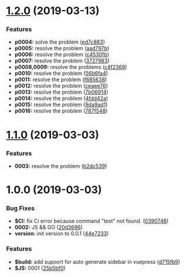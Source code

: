 # [1.2.0](https://github.com/crown3/MyLeetcode/compare/v1.1.0...v1.2.0) (2019-03-13)


### Features

* **p0004:** solve the problem ([ed7c883](https://github.com/crown3/MyLeetcode/commit/ed7c883))
* **p0005:** resolve the problem ([aad797b](https://github.com/crown3/MyLeetcode/commit/aad797b))
* **p0006:** resolve the problem ([c4530fb](https://github.com/crown3/MyLeetcode/commit/c4530fb))
* **p0007:** resolve the problem ([3727983](https://github.com/crown3/MyLeetcode/commit/3727983))
* **p0008,0009:** resolve the problems ([c4f2368](https://github.com/crown3/MyLeetcode/commit/c4f2368))
* **p0010:** resolve the problem ([56b6fa4](https://github.com/crown3/MyLeetcode/commit/56b6fa4))
* **p0011:** resolve the problem ([f685638](https://github.com/crown3/MyLeetcode/commit/f685638))
* **p0012:** resolve the problem ([ceaee76](https://github.com/crown3/MyLeetcode/commit/ceaee76))
* **p0013:** resolve the problem ([7b06914](https://github.com/crown3/MyLeetcode/commit/7b06914))
* **p0014:** resolve the problem ([4fdd42a](https://github.com/crown3/MyLeetcode/commit/4fdd42a))
* **p0015:** resolve the problem ([9da9ad1](https://github.com/crown3/MyLeetcode/commit/9da9ad1))
* **p0016:** resolve the problem ([787f548](https://github.com/crown3/MyLeetcode/commit/787f548))

# [1.1.0](https://github.com/crown3/MyLeetcode/compare/v1.0.0...v1.1.0) (2019-03-03)


### Features

* **0003:** resolve the problem ([b2dc539](https://github.com/crown3/MyLeetcode/commit/b2dc539))

# 1.0.0 (2019-03-03)


### Bug Fixes

* **$CI:** fix Ci error because command "test" not found. ([0390748](https://github.com/crown3/MyLeetcode/commit/0390748))
* **0002:** JS && GO ([20d3696](https://github.com/crown3/MyLeetcode/commit/20d3696))
* **version:** init version to 0.0.1 ([44e7233](https://github.com/crown3/MyLeetcode/commit/44e7233))


### Features

* **$build:** add supoort for auto generate sidebar in vuepress ([d715fb9](https://github.com/crown3/MyLeetcode/commit/d715fb9))
* **$JS:** 0001 ([25b5bf0](https://github.com/crown3/MyLeetcode/commit/25b5bf0))

